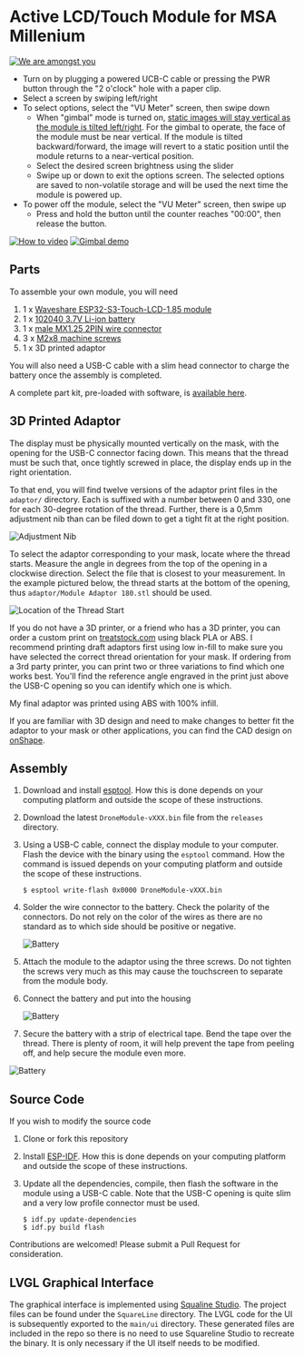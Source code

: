 
# Active LCD/Touch Module for MSA Millenium

[![We are amongst you](https://img.youtube.com/vi/RAXS9oAZ2nA/hqdefault.jpg)](https://youtube.com/shorts/RAXS9oAZ2nA)

* Turn on by plugging a powered UCB-C cable or pressing the PWR button through the "2 o'clock" hole with a paper clip.
* Select a screen by swiping left/right
* To select options, select the "VU Meter" screen, then swipe down
   * When "gimbal" mode is turned on, [static images will stay vertical as the module is tilted left/right](https://youtube.com/shorts/xoTwUf5Kzs8). For the gimbal to operate, the face of the module must be near vertical. If the module is tilted backward/forward, the image will revert to a static position until the module returns to a near-vertical position.
   * Select the desired screen brightness using the slider
   * Swipe up or down to exit the options screen. The selected options are saved to non-volatile storage and will be used the next time the module is powered up.
* To power off the module, select the "VU Meter" screen, then swipe up
   * Press and hold the button until the counter reaches "00:00", then release the button.

[![How to video](https://img.youtube.com/vi/vYDvSj9ELww/hqdefault.jpg)](https://youtube.com/shorts/vYDvSj9ELww)
[![Gimbal demo](https://img.youtube.com/vi/xoTwUf5Kzs8/hqdefault.jpg)](https://youtube.com/shorts/xoTwUf5Kzs8)

## Parts

To assemble your own module, you will need

1. 1 x [Waveshare ESP32-S3-Touch-LCD-1.85 module](https://www.waveshare.com/wiki/ESP32-S3-Touch-LCD-1.85)
2. 1 x [102040 3.7V Li-ion battery](https://www.aliexpress.com/item/3256802795997758.html)
3. 1 x [male MX1.25 2PIN wire connector](https://www.aliexpress.us/item/3256807090795780.html)
4. 3 x [M2x8 machine screws](https://www.amazon.com/cSeao-100pcs-Phillips-Machine-Stainless/dp/B0CMCRW6N5)
5. 1 x 3D printed adaptor

You will also need a USB-C cable with a slim head connector to charge the battery once the assembly is completed.

A complete part kit, pre-loaded with software, is [available here](https://www.etsy.com/listing/4356263442/electronic-components-for-drone-module).

## 3D Printed Adaptor

The display must be physically mounted vertically on the mask, with the opening for the USB-C connector facing down.
This means that the thread must be such that, once tightly screwed in place, the display ends up in the
right orientation.

To that end, you will find twelve versions of the adaptor print files in the `adaptor/` directory. Each is suffixed with a number between 0 and 330, one for each 30-degree rotation of the thread. Further, there is a 0,5mm adjustment nib than can be filed down to get a tight fit at the right position.

![Adjustment Nib](docs/images/nib.png)

To select the adaptor corresponding to your mask, locate where the thread starts. Measure the angle in degrees from the top of the opening in a clockwise direction. Select the file that is closest to your measurement. In the example pictured below, the thread starts at the bottom of the opening, thus `adaptor/Module Adaptor 180.stl` should be used.

![Location of the Thread Start](docs/images/thread.jpg)

If you do not have a 3D printer, or a friend who has a 3D printer, you can order a custom print on [treatstock.com](http://treatstock.com) using black PLA or ABS. I recommend printing draft adaptors first using low in-fill to make sure you have selected the correct thread orientation for your mask. If ordering from a 3rd party printer, you can print two or three variations to find which one works best. You'll find the reference angle engraved in the print just above the USB-C opening so you can identify which one is which.

My final adaptor was printed using ABS with 100% infill.

If you are familiar with 3D design and need to make changes to better fit the adaptor to your mask or other applications,
you can find the CAD design on [onShape](https://cad.onshape.com/documents/bc1f5a716a4c4820f004ee89/w/ae24f4372222ef2d74587ff9/e/df42568fb9024952c10272b5).

## Assembly

1. Download and install [esptool](https://github.com/espressif/esptool/releases). How this is done depends on your computing platform and outside the scope of these instructions.

1. Download the latest `DroneModule-vXXX.bin` file from the `releases` directory.

1. Using a USB-C cable, connect the display module to your computer. Flash the device with the binary using the `esptool` command. How the command is issued depends on your computing platform and outside the scope of these instructions.

    ```
    $ esptool write-flash 0x0000 DroneModule-vXXX.bin
    ```

1. Solder the wire connector to the battery. Check the polarity of the connectors. Do not rely on the color of the wires as there are no standard as to which side should be positive or negative.

    ![Battery](docs/images/battery1.jpg)

1. Attach the module to the adaptor using the three screws. Do not tighten the screws very much as this may cause the touchscreen to separate from the module body.

1. Connect the battery and put into the housing

    ![Battery](docs/images/battery2.jpg)

1. Secure the battery with a strip of electrical tape. Bend the tape over the thread. There is plenty of room, it will help prevent the tape from peeling off, and help secure the module even more.

![Battery](docs/images/battery3.jpg)

## Source Code

If you wish to modify the source code

1. Clone or fork this repository

1. Install [ESP-IDF](https://docs.espressif.com/projects/esp-idf/en/stable/esp32/index.html). How this is done depends on your computing platform and outside the scope of these instructions.

1. Update all the dependencies, compile, then flash the software in the module using a USB-C cable. Note that the USB-C opening is quite slim and a very low profile connector must be used.

    ```
    $ idf.py update-dependencies
    $ idf.py build flash
    ```

Contributions are welcomed! Please submit a Pull Request for consideration.

## LVGL Graphical Interface

The graphical interface is implemented using [Squaline Studio](https://squareline.io/). The project files can be found under the `SquareLine` directory. The LVGL code for the UI is subsequently exported to the `main/ui` directory. These generated files are included in the repo so there is no need to use Squareline Studio to recreate the binary. It is only necessary if the UI itself needs to be modified.